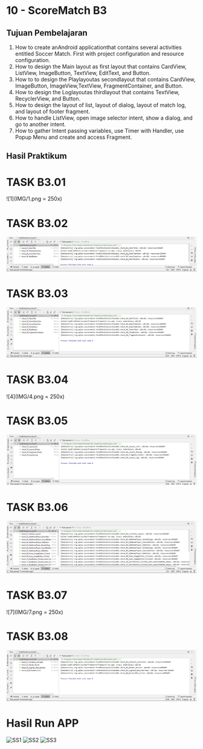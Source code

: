# 10 - ScoreMatch B3

## Tujuan Pembelajaran

1. How to create anAndroid applicationthat contains several activities entitled Soccer Match. First with project configuration and resource configuration.
2. How to design the Main layout as first layout that contains CardView, ListView, ImageButton, TextView, EditText, and Button.
3. How to to design the Playlayoutas secondlayout that contains CardView, ImageButton, ImageView,TextView, FragmentContainer, and Button.
4. How to design the Loglayoutas thirdlayout that contains TextView, RecyclerView, and Button.
5. How to design the layout of list, layout of dialog, layout of match log, and layout of footer fragment.
6. How to handle ListView, open image selector intent, show a dialog, and go to another intent.
7. How to gather Intent passing variables, use Timer with Handler, use Popup Menu and create and access Fragment.

## Hasil Praktikum

# TASK B3.01

![1](IMG/1.png = 250x)

# TASK B3.02

![2](IMG/2.png)

# TASK B3.03

![3](IMG/3.png)

# TASK B3.04

![4](IMG/4.png = 250x)

# TASK B3.05

![5](IMG/5.png)

# TASK B3.06

![6](IMG/6.png)

# TASK B3.07

![7](IMG/7.png = 250x)

# TASK B3.08

![8](IMG/8.png)


# Hasil Run APP

![SS1](IMG/SS1.png)
![SS2](IMG/SS2.png)
![SS3](IMG/SS3.png)